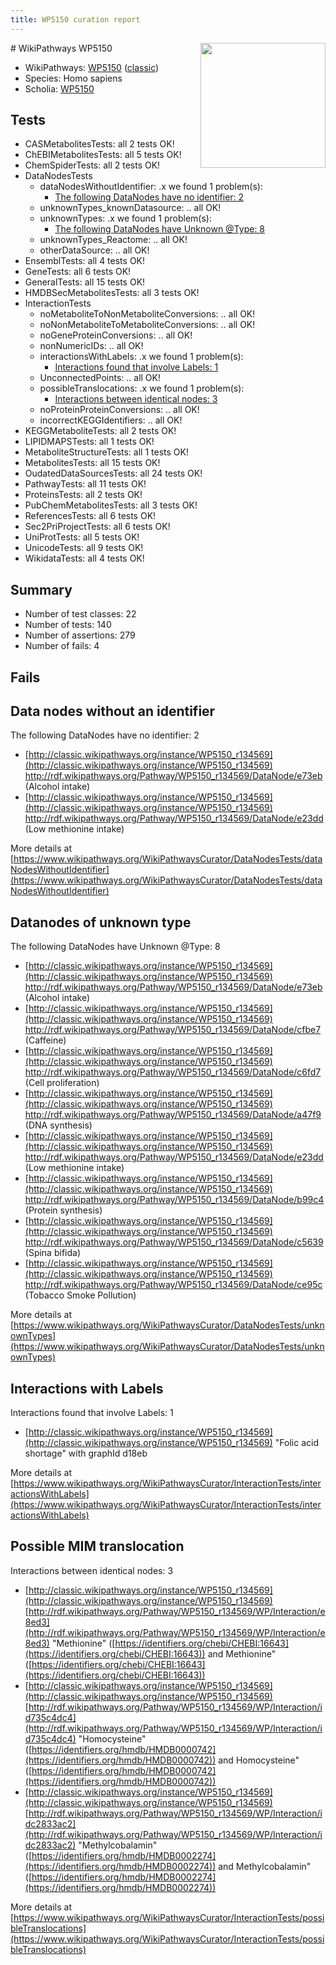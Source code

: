```yaml
---
title: WP5150 curation report
---
```


<img style="float: right; width: 200px" src="https://upload.wikimedia.org/wikipedia/commons/thumb/8/83/Wplogo_with_text_500.png/640px-Wplogo_with_text_500.png" />
# WikiPathways WP5150

* WikiPathways: [WP5150](https://wikipathways.org/pathways/WP5150) ([classic](https://classic.wikipathways.org/instance/WP5150))
* Species: Homo sapiens
* Scholia: [WP5150](https://scholia.toolforge.org/wikipathways/WP5150)
## Tests
* CASMetabolitesTests: all 2 tests OK!
* ChEBIMetabolitesTests: all 5 tests OK!
* ChemSpiderTests: all 2 tests OK!
* DataNodesTests
    * dataNodesWithoutIdentifier: .x we found 1 problem(s):
        * [The following DataNodes have no identifier: 2](#d2d32fa1)
    * unknownTypes_knownDatasource: .. all OK!
    * unknownTypes: .x we found 1 problem(s):
        * [The following DataNodes have Unknown @Type: 8](#839973e6)
    * unknownTypes_Reactome: .. all OK!
    * otherDataSource: .. all OK!
* EnsemblTests: all 4 tests OK!
* GeneTests: all 6 tests OK!
* GeneralTests: all 15 tests OK!
* HMDBSecMetabolitesTests: all 3 tests OK!
* InteractionTests
    * noMetaboliteToNonMetaboliteConversions: .. all OK!
    * noNonMetaboliteToMetaboliteConversions: .. all OK!
    * noGeneProteinConversions: .. all OK!
    * nonNumericIDs: .. all OK!
    * interactionsWithLabels: .x we found 1 problem(s):
        * [Interactions found that involve Labels: 1](#630d2678)
    * UnconnectedPoints: .. all OK!
    * possibleTranslocations: .x we found 1 problem(s):
        * [Interactions between identical nodes: 3](#1c118208)
    * noProteinProteinConversions: .. all OK!
    * incorrectKEGGIdentifiers: .. all OK!
* KEGGMetaboliteTests: all 2 tests OK!
* LIPIDMAPSTests: all 1 tests OK!
* MetaboliteStructureTests: all 1 tests OK!
* MetabolitesTests: all 15 tests OK!
* OudatedDataSourcesTests: all 24 tests OK!
* PathwayTests: all 11 tests OK!
* ProteinsTests: all 2 tests OK!
* PubChemMetabolitesTests: all 3 tests OK!
* ReferencesTests: all 6 tests OK!
* Sec2PriProjectTests: all 6 tests OK!
* UniProtTests: all 5 tests OK!
* UnicodeTests: all 9 tests OK!
* WikidataTests: all 4 tests OK!


## Summary

* Number of test classes: 22
* Number of tests: 140
* Number of assertions: 279
* Number of fails: 4

## Fails

<a name="d2d32fa1" />

## Data nodes without an identifier

The following DataNodes have no identifier: 2

* [http://classic.wikipathways.org/instance/WP5150_r134569](http://classic.wikipathways.org/instance/WP5150_r134569) http://rdf.wikipathways.org/Pathway/WP5150_r134569/DataNode/e73eb (Alcohol intake)
* [http://classic.wikipathways.org/instance/WP5150_r134569](http://classic.wikipathways.org/instance/WP5150_r134569) http://rdf.wikipathways.org/Pathway/WP5150_r134569/DataNode/e23dd (Low methionine intake)


More details at [https://www.wikipathways.org/WikiPathwaysCurator/DataNodesTests/dataNodesWithoutIdentifier](https://www.wikipathways.org/WikiPathwaysCurator/DataNodesTests/dataNodesWithoutIdentifier)

<a name="839973e6" />

## Datanodes of unknown type

The following DataNodes have Unknown @Type: 8

* [http://classic.wikipathways.org/instance/WP5150_r134569](http://classic.wikipathways.org/instance/WP5150_r134569) http://rdf.wikipathways.org/Pathway/WP5150_r134569/DataNode/e73eb (Alcohol intake)
* [http://classic.wikipathways.org/instance/WP5150_r134569](http://classic.wikipathways.org/instance/WP5150_r134569) http://rdf.wikipathways.org/Pathway/WP5150_r134569/DataNode/cfbe7 (Caffeine)
* [http://classic.wikipathways.org/instance/WP5150_r134569](http://classic.wikipathways.org/instance/WP5150_r134569) http://rdf.wikipathways.org/Pathway/WP5150_r134569/DataNode/c6fd7 (Cell proliferation)
* [http://classic.wikipathways.org/instance/WP5150_r134569](http://classic.wikipathways.org/instance/WP5150_r134569) http://rdf.wikipathways.org/Pathway/WP5150_r134569/DataNode/a47f9 (DNA synthesis)
* [http://classic.wikipathways.org/instance/WP5150_r134569](http://classic.wikipathways.org/instance/WP5150_r134569) http://rdf.wikipathways.org/Pathway/WP5150_r134569/DataNode/e23dd (Low methionine intake)
* [http://classic.wikipathways.org/instance/WP5150_r134569](http://classic.wikipathways.org/instance/WP5150_r134569) http://rdf.wikipathways.org/Pathway/WP5150_r134569/DataNode/b99c4 (Protein synthesis)
* [http://classic.wikipathways.org/instance/WP5150_r134569](http://classic.wikipathways.org/instance/WP5150_r134569) http://rdf.wikipathways.org/Pathway/WP5150_r134569/DataNode/c5639 (Spina bifida)
* [http://classic.wikipathways.org/instance/WP5150_r134569](http://classic.wikipathways.org/instance/WP5150_r134569) http://rdf.wikipathways.org/Pathway/WP5150_r134569/DataNode/ce95c (Tobacco Smoke Pollution)


More details at [https://www.wikipathways.org/WikiPathwaysCurator/DataNodesTests/unknownTypes](https://www.wikipathways.org/WikiPathwaysCurator/DataNodesTests/unknownTypes)

<a name="630d2678" />

## Interactions with Labels

Interactions found that involve Labels: 1

* [http://classic.wikipathways.org/instance/WP5150_r134569](http://classic.wikipathways.org/instance/WP5150_r134569) "Folic acid shortage" with graphId d18eb


More details at [https://www.wikipathways.org/WikiPathwaysCurator/InteractionTests/interactionsWithLabels](https://www.wikipathways.org/WikiPathwaysCurator/InteractionTests/interactionsWithLabels)

<a name="1c118208" />

## Possible MIM translocation

Interactions between identical nodes: 3

* [http://classic.wikipathways.org/instance/WP5150_r134569](http://classic.wikipathways.org/instance/WP5150_r134569) [http://rdf.wikipathways.org/Pathway/WP5150_r134569/WP/Interaction/e8ed3](http://rdf.wikipathways.org/Pathway/WP5150_r134569/WP/Interaction/e8ed3) "Methionine" ([https://identifiers.org/chebi/CHEBI:16643](https://identifiers.org/chebi/CHEBI:16643)) and 
Methionine" ([https://identifiers.org/chebi/CHEBI:16643](https://identifiers.org/chebi/CHEBI:16643))
* [http://classic.wikipathways.org/instance/WP5150_r134569](http://classic.wikipathways.org/instance/WP5150_r134569) [http://rdf.wikipathways.org/Pathway/WP5150_r134569/WP/Interaction/id735c4dc4](http://rdf.wikipathways.org/Pathway/WP5150_r134569/WP/Interaction/id735c4dc4) "Homocysteine" ([https://identifiers.org/hmdb/HMDB0000742](https://identifiers.org/hmdb/HMDB0000742)) and 
Homocysteine" ([https://identifiers.org/hmdb/HMDB0000742](https://identifiers.org/hmdb/HMDB0000742))
* [http://classic.wikipathways.org/instance/WP5150_r134569](http://classic.wikipathways.org/instance/WP5150_r134569) [http://rdf.wikipathways.org/Pathway/WP5150_r134569/WP/Interaction/idc2833ac2](http://rdf.wikipathways.org/Pathway/WP5150_r134569/WP/Interaction/idc2833ac2) "Methylcobalamin" ([https://identifiers.org/hmdb/HMDB0002274](https://identifiers.org/hmdb/HMDB0002274)) and 
Methylcobalamin" ([https://identifiers.org/hmdb/HMDB0002274](https://identifiers.org/hmdb/HMDB0002274))


More details at [https://www.wikipathways.org/WikiPathwaysCurator/InteractionTests/possibleTranslocations](https://www.wikipathways.org/WikiPathwaysCurator/InteractionTests/possibleTranslocations)

